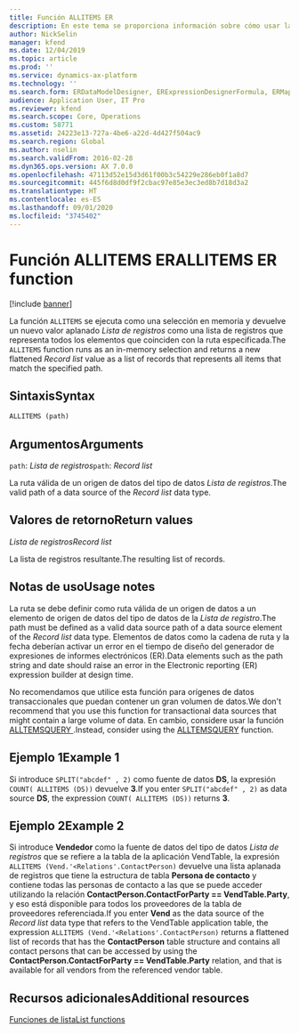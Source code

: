 ```yaml
---
title: Función ALLITEMS ER
description: En este tema se proporciona información sobre cómo usar la función ALLITEMS de informes electrónicos (ER).
author: NickSelin
manager: kfend
ms.date: 12/04/2019
ms.topic: article
ms.prod: ''
ms.service: dynamics-ax-platform
ms.technology: ''
ms.search.form: ERDataModelDesigner, ERExpressionDesignerFormula, ERMappedFormatDesigner, ERModelMappingDesigner
audience: Application User, IT Pro
ms.reviewer: kfend
ms.search.scope: Core, Operations
ms.custom: 58771
ms.assetid: 24223e13-727a-4be6-a22d-4d427f504ac9
ms.search.region: Global
ms.author: nselin
ms.search.validFrom: 2016-02-28
ms.dyn365.ops.version: AX 7.0.0
ms.openlocfilehash: 47113d52e15d3d61f00b3c54229e286eb0f1a8d7
ms.sourcegitcommit: 445f6d8d0df9f2cbac97e85e3ec3ed8b7d18d3a2
ms.translationtype: HT
ms.contentlocale: es-ES
ms.lasthandoff: 09/01/2020
ms.locfileid: "3745402"
---
```

# <a name="allitems-er-function"></a><span data-ttu-id="bb5ed-103">Función ALLITEMS ER</span><span class="sxs-lookup"><span data-stu-id="bb5ed-103">ALLITEMS ER function</span></span>

[!include [banner](../includes/banner.md)]

<span data-ttu-id="bb5ed-104">La función `ALLITEMS` se ejecuta como una selección en memoria y devuelve un nuevo valor aplanado *Lista de registros* como una lista de registros que representa todos los elementos que coinciden con la ruta especificada.</span><span class="sxs-lookup"><span data-stu-id="bb5ed-104">The `ALLITEMS` function runs as an in-memory selection and returns a new flattened *Record list* value as a list of records that represents all items that match the specified path.</span></span>

## <a name="syntax"></a><span data-ttu-id="bb5ed-105">Sintaxis</span><span class="sxs-lookup"><span data-stu-id="bb5ed-105">Syntax</span></span>

```vb
ALLITEMS (path)
```

## <a name="arguments"></a><span data-ttu-id="bb5ed-106">Argumentos</span><span class="sxs-lookup"><span data-stu-id="bb5ed-106">Arguments</span></span>

<span data-ttu-id="bb5ed-107">`path`: *Lista de registros*</span><span class="sxs-lookup"><span data-stu-id="bb5ed-107">`path`: *Record list*</span></span>

<span data-ttu-id="bb5ed-108">La ruta válida de un origen de datos del tipo de datos *Lista de registros*.</span><span class="sxs-lookup"><span data-stu-id="bb5ed-108">The valid path of a data source of the *Record list* data type.</span></span>

## <a name="return-values"></a><span data-ttu-id="bb5ed-109">Valores de retorno</span><span class="sxs-lookup"><span data-stu-id="bb5ed-109">Return values</span></span>

<span data-ttu-id="bb5ed-110">*Lista de registros*</span><span class="sxs-lookup"><span data-stu-id="bb5ed-110">*Record list*</span></span>

<span data-ttu-id="bb5ed-111">La lista de registros resultante.</span><span class="sxs-lookup"><span data-stu-id="bb5ed-111">The resulting list of records.</span></span>

## <a name="usage-notes"></a><span data-ttu-id="bb5ed-112">Notas de uso</span><span class="sxs-lookup"><span data-stu-id="bb5ed-112">Usage notes</span></span>

<span data-ttu-id="bb5ed-113">La ruta se debe definir como ruta válida de un origen de datos a un elemento de origen de datos del tipo de datos de la *Lista de registro*.</span><span class="sxs-lookup"><span data-stu-id="bb5ed-113">The path must be defined as a valid data source path of a data source element of the *Record list* data type.</span></span> <span data-ttu-id="bb5ed-114">Elementos de datos como la cadena de ruta y la fecha deberían activar un error en el tiempo de diseño del generador de expresiones de informes electrónicos (ER).</span><span class="sxs-lookup"><span data-stu-id="bb5ed-114">Data elements such as the path string and date should raise an error in the Electronic reporting (ER) expression builder at design time.</span></span>

<span data-ttu-id="bb5ed-115">No recomendamos que utilice esta función para orígenes de datos transaccionales que puedan contener un gran volumen de datos.</span><span class="sxs-lookup"><span data-stu-id="bb5ed-115">We don't recommend that you use this function for transactional data sources that might contain a large volume of data.</span></span> <span data-ttu-id="bb5ed-116">En cambio, considere usar la función [ALLTEMSQUERY ](er-functions-list-allitemsquery.md).</span><span class="sxs-lookup"><span data-stu-id="bb5ed-116">Instead, consider using the [ALLTEMSQUERY](er-functions-list-allitemsquery.md) function.</span></span>

## <a name="example-1"></a><span data-ttu-id="bb5ed-117">Ejemplo 1</span><span class="sxs-lookup"><span data-stu-id="bb5ed-117">Example 1</span></span>

<span data-ttu-id="bb5ed-118">Si introduce `SPLIT("abcdef" , 2)` como fuente de datos **DS**, la expresión `COUNT( ALLITEMS (DS))` devuelve **3**.</span><span class="sxs-lookup"><span data-stu-id="bb5ed-118">If you enter `SPLIT("abcdef" , 2)` as data source **DS**, the expression `COUNT( ALLITEMS (DS))` returns **3**.</span></span>

## <a name="example-2"></a><span data-ttu-id="bb5ed-119">Ejemplo 2</span><span class="sxs-lookup"><span data-stu-id="bb5ed-119">Example 2</span></span>

<span data-ttu-id="bb5ed-120">Si introduce **Vendedor** como la fuente de datos del tipo de datos *Lista de registros* que se refiere a la tabla de la aplicación VendTable, la expresión `ALLITEMS (Vend.'<Relations'.ContactPerson)` devuelve una lista aplanada de registros que tiene la estructura de tabla **Persona de contacto** y contiene todas las personas de contacto a las que se puede acceder utilizando la relación **ContactPerson.ContactForParty == VendTable.Party**, y eso está disponible para todos los proveedores de la tabla de proveedores referenciada.</span><span class="sxs-lookup"><span data-stu-id="bb5ed-120">If you enter **Vend** as the data source of the *Record list* data type that refers to the VendTable application table, the expression `ALLITEMS (Vend.'<Relations'.ContactPerson)` returns a flattened list of records that has the **ContactPerson** table structure and contains all contact persons that can be accessed by using the **ContactPerson.ContactForParty == VendTable.Party** relation, and that is available for all vendors from the referenced vendor table.</span></span>

## <a name="additional-resources"></a><span data-ttu-id="bb5ed-121">Recursos adicionales</span><span class="sxs-lookup"><span data-stu-id="bb5ed-121">Additional resources</span></span>

[<span data-ttu-id="bb5ed-122">Funciones de lista</span><span class="sxs-lookup"><span data-stu-id="bb5ed-122">List functions</span></span>](er-functions-category-list.md)
